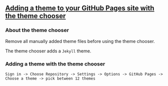 ## [Adding a theme to your GitHub Pages site with the theme chooser](https://help.github.com/en/github/working-with-github-pages/adding-a-theme-to-your-github-pages-site-with-the-theme-chooser)

### About the theme chooser

Remove all manually added theme files before using the theme chooser.  

The theme chooser adds a `Jekyll` theme.  

### Adding a theme with the theme chooser

```
Sign in -> Choose Repository -> Settings -> Options -> GitHub Pages -> Choose a theme -> pick between 12 themes
```
